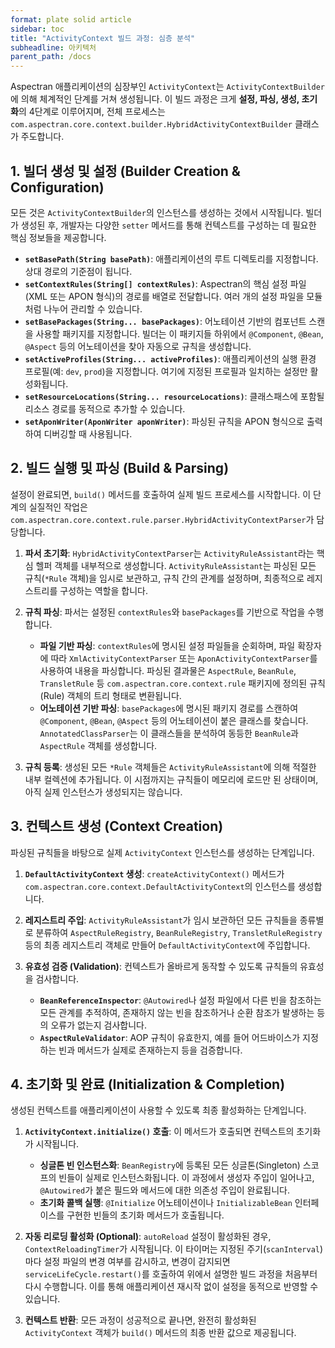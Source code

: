 ```yaml
---
format: plate solid article
sidebar: toc
title: "ActivityContext 빌드 과정: 심층 분석"
subheadline: 아키텍처
parent_path: /docs
---
```


Aspectran 애플리케이션의 심장부인 `ActivityContext`는 `ActivityContextBuilder`에 의해 체계적인 단계를 거쳐 생성됩니다. 이 빌드 과정은 크게 **설정, 파싱, 생성, 초기화**의 4단계로 이루어지며, 전체 프로세스는 `com.aspectran.core.context.builder.HybridActivityContextBuilder` 클래스가 주도합니다.

## 1. 빌더 생성 및 설정 (Builder Creation & Configuration)

모든 것은 `ActivityContextBuilder`의 인스턴스를 생성하는 것에서 시작됩니다. 빌더가 생성된 후, 개발자는 다양한 `setter` 메서드를 통해 컨텍스트를 구성하는 데 필요한 핵심 정보들을 제공합니다.

-   **`setBasePath(String basePath)`**: 애플리케이션의 루트 디렉토리를 지정합니다. 상대 경로의 기준점이 됩니다.
-   **`setContextRules(String[] contextRules)`**: Aspectran의 핵심 설정 파일(XML 또는 APON 형식)의 경로를 배열로 전달합니다. 여러 개의 설정 파일을 모듈처럼 나누어 관리할 수 있습니다.
-   **`setBasePackages(String... basePackages)`**: 어노테이션 기반의 컴포넌트 스캔을 사용할 패키지를 지정합니다. 빌더는 이 패키지들 하위에서 `@Component`, `@Bean`, `@Aspect` 등의 어노테이션을 찾아 자동으로 규칙을 생성합니다.
-   **`setActiveProfiles(String... activeProfiles)`**: 애플리케이션의 실행 환경 프로필(예: `dev`, `prod`)을 지정합니다. 여기에 지정된 프로필과 일치하는 설정만 활성화됩니다.
-   **`setResourceLocations(String... resourceLocations)`**: 클래스패스에 포함될 리소스 경로를 동적으로 추가할 수 있습니다.
-   **`setAponWriter(AponWriter aponWriter)`**: 파싱된 규칙을 APON 형식으로 출력하여 디버깅할 때 사용됩니다.

## 2. 빌드 실행 및 파싱 (Build & Parsing)

설정이 완료되면, `build()` 메서드를 호출하여 실제 빌드 프로세스를 시작합니다. 이 단계의 실질적인 작업은 `com.aspectran.core.context.rule.parser.HybridActivityContextParser`가 담당합니다.

1.  **파서 초기화**: `HybridActivityContextParser`는 `ActivityRuleAssistant`라는 핵심 헬퍼 객체를 내부적으로 생성합니다. `ActivityRuleAssistant`는 파싱된 모든 규칙(`*Rule` 객체)을 임시로 보관하고, 규칙 간의 관계를 설정하며, 최종적으로 레지스트리를 구성하는 역할을 합니다.

2.  **규칙 파싱**: 파서는 설정된 `contextRules`와 `basePackages`를 기반으로 작업을 수행합니다.
    *   **파일 기반 파싱**: `contextRules`에 명시된 설정 파일들을 순회하며, 파일 확장자에 따라 `XmlActivityContextParser` 또는 `AponActivityContextParser`를 사용하여 내용을 파싱합니다. 파싱된 결과물은 `AspectRule`, `BeanRule`, `TransletRule` 등 `com.aspectran.core.context.rule` 패키지에 정의된 규칙(Rule) 객체의 트리 형태로 변환됩니다.
    *   **어노테이션 기반 파싱**: `basePackages`에 명시된 패키지 경로를 스캔하여 `@Component`, `@Bean`, `@Aspect` 등의 어노테이션이 붙은 클래스를 찾습니다. `AnnotatedClassParser`는 이 클래스들을 분석하여 동등한 `BeanRule`과 `AspectRule` 객체를 생성합니다.

3.  **규칙 등록**: 생성된 모든 `*Rule` 객체들은 `ActivityRuleAssistant`에 의해 적절한 내부 컬렉션에 추가됩니다. 이 시점까지는 규칙들이 메모리에 로드만 된 상태이며, 아직 실제 인스턴스가 생성되지는 않습니다.

## 3. 컨텍스트 생성 (Context Creation)

파싱된 규칙들을 바탕으로 실제 `ActivityContext` 인스턴스를 생성하는 단계입니다.

1.  **`DefaultActivityContext` 생성**: `createActivityContext()` 메서드가 `com.aspectran.core.context.DefaultActivityContext`의 인스턴스를 생성합니다.

2.  **레지스트리 주입**: `ActivityRuleAssistant`가 임시 보관하던 모든 규칙들을 종류별로 분류하여 `AspectRuleRegistry`, `BeanRuleRegistry`, `TransletRuleRegistry` 등의 최종 레지스트리 객체로 만들어 `DefaultActivityContext`에 주입합니다.

3.  **유효성 검증 (Validation)**: 컨텍스트가 올바르게 동작할 수 있도록 규칙들의 유효성을 검사합니다.
    *   **`BeanReferenceInspector`**: `@Autowired`나 설정 파일에서 다른 빈을 참조하는 모든 관계를 추적하여, 존재하지 않는 빈을 참조하거나 순환 참조가 발생하는 등의 오류가 없는지 검사합니다.
    *   **`AspectRuleValidator`**: AOP 규칙이 유효한지, 예를 들어 어드바이스가 지정하는 빈과 메서드가 실제로 존재하는지 등을 검증합니다.

## 4. 초기화 및 완료 (Initialization & Completion)

생성된 컨텍스트를 애플리케이션이 사용할 수 있도록 최종 활성화하는 단계입니다.

1.  **`ActivityContext.initialize()` 호출**: 이 메서드가 호출되면 컨텍스트의 초기화가 시작됩니다.
    *   **싱글톤 빈 인스턴스화**: `BeanRegistry`에 등록된 모든 싱글톤(Singleton) 스코프의 빈들이 실제로 인스턴스화됩니다. 이 과정에서 생성자 주입이 일어나고, `@Autowired`가 붙은 필드와 메서드에 대한 의존성 주입이 완료됩니다.
    *   **초기화 콜백 실행**: `@Initialize` 어노테이션이나 `InitializableBean` 인터페이스를 구현한 빈들의 초기화 메서드가 호출됩니다.

2.  **자동 리로딩 활성화 (Optional)**: `autoReload` 설정이 활성화된 경우, `ContextReloadingTimer`가 시작됩니다. 이 타이머는 지정된 주기(`scanInterval`)마다 설정 파일의 변경 여부를 감시하고, 변경이 감지되면 `serviceLifeCycle.restart()`를 호출하여 위에서 설명한 빌드 과정을 처음부터 다시 수행합니다. 이를 통해 애플리케이션 재시작 없이 설정을 동적으로 반영할 수 있습니다.

3.  **컨텍스트 반환**: 모든 과정이 성공적으로 끝나면, 완전히 활성화된 `ActivityContext` 객체가 `build()` 메서드의 최종 반환 값으로 제공됩니다.